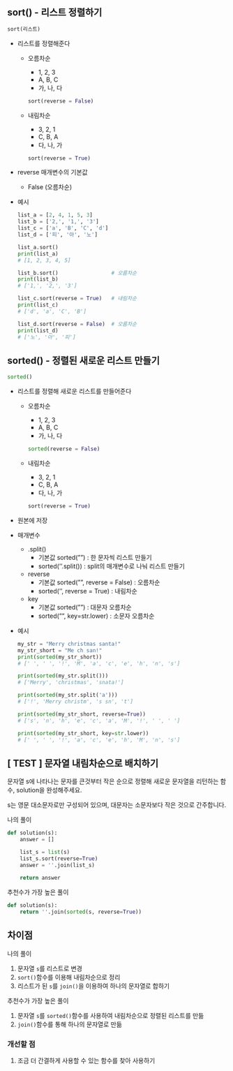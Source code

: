 ## sort() - 리스트 정렬하기

```python
sort(리스트)
```

- 리스트를 정렬해준다
    - 오름차순
        - 1, 2, 3
        - A, B, C
        - 가, 나, 다
        
        ```python
        sort(reverse = False)
        ```
        
    - 내림차순
        - 3, 2, 1
        - C, B, A
        - 다, 나, 가
        
        ```python
        sort(reverse = True)
        ```
        
- reverse 매개변수의 기본값
    - False (오름차순)
- 예시
    
    ```python
    list_a = [2, 4, 1, 5, 3]
    list_b = ['2,', '1,', '3']
    list_c = ['a', 'B', 'C', 'd']
    list_d = ['피', '아', '노']
    
    list_a.sort()
    print(list_a)
    # [1, 2, 3, 4, 5]
    
    list_b.sort()                 # 오름차순
    print(list_b)
    # ['1,', '2,', '3']
    
    list_c.sort(reverse = True)   # 내림차순
    print(list_c)
    # ['d', 'a', 'C', 'B']
    
    list_d.sort(reverse = False)  # 오름차순
    print(list_d)
    # ['노', '아', '피']
    ```

## sorted() - 정렬된 새로운 리스트 만들기
```python
sorted()
```

- 리스트를 정렬해 새로운 리스트를 만들어준다
    - 오름차순
        - 1, 2, 3
        - A, B, C
        - 가, 나, 다
        
        ```python
        sorted(reverse = False)
        ```
        
    - 내림차순
        - 3, 2, 1
        - C, B, A
        - 다, 나, 가
        
        ```python
        sort(reverse = True)
        ```
        
- 원본에 저장
- 매개변수
    - .split()
        - 기본값
        sorted(””) : 한 문자씩 리스트 만들기
        - sorted(’’.split()) : split의 매개변수로 나눠 리스트 만들기
    - reverse
        - 기본값
        sorted(””, reverse = False) :  오름차순
        - sorted(’’, reverse = True) : 내림차순
    - key
        - 기본값
        sorted(””) : 대문자 오름차순
        - sorted(””, key=str.lower) : 소문자 오름차순
- 예시
    
    ```python
    my_str = "Merry christmas santa!"
    my_str_short = "Me ch san!"
    print(sorted(my_str_short))
    # [' ', ' ', '!', 'M', 'a', 'c', 'e', 'h', 'n', 's']
    
    print(sorted(my_str.split()))
    # ['Merry', 'christmas', 'snata!']
    
    print(sorted(my_str.split('a')))
    # ['!', 'Merry christm', 's sn', 't']
    
    print(sorted(my_str_short, reverse=True))
    # ['s', 'n', 'h', 'e', 'c', 'a', 'M', '!', ' ', ' ']
    
    print(sorted(my_str_short, key=str.lower))
    # [' ', ' ', '!', 'a', 'c', 'e', 'h', 'M', 'n', 's']
    ```



## [ TEST ] 문자열 내림차순으로 배치하기

문자열 s에 나타나는 문자를 큰것부터 작은 순으로 정렬해 새로운 문자열을 리턴하는 함수, solution을 완성해주세요.

s는 영문 대소문자로만 구성되어 있으며, 대문자는 소문자보다 작은 것으로 간주합니다.

나의 풀이

```python
def solution(s):
    answer = []

    list_s = list(s)
    list_s.sort(reverse=True)
    answer = ''.join(list_s)
    
    return answer
```

추천수가 가장 높은 풀이

```python
def solution(s):
    return ''.join(sorted(s, reverse=True))
```

## 차이점

나의 풀이

1. 문자열 `s`를 리스트로 변경
2. `sort()`함수를 이용해 내림차순으로 정리
3. 리스트가 된 `s`를 `join()`을 이용하여 하나의 문자열로 합하기

추천수가 가장 높은 풀이

1. 문자열 `s`를 `sorted()`함수를 사용하여 내림차순으로 정렬된 리스트를 만듦
2. `join()`함수를 통해 하나의 문자열로 만듦

### 개선할 점

1. 조금 더 간결하게 사용할 수 있는 함수를 찾아 사용하기